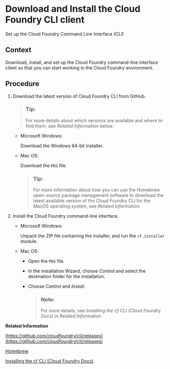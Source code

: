 <!-- loioc9f777dd7ad04444a16b661fdc50674e -->

# Download and Install the Cloud Foundry CLI client

Set up the Cloud Foundry Command Line Interface \(CLI\)



## Context

Download, install, and set up the Cloud Foundry command-line interface client so that you can start working in the Cloud Foundry environment.



## Procedure

1.  Download the latest version of Cloud Foundry CLI from GitHub.

    > ### Tip:  
    > For more details about which versions are available and where to find them, see *Related Information* below.

    -   Microsoft Windows:

        Download the Windows 64-bit installer.

    -   Mac OS:

        Download the `PKG` file.

        > ### Tip:  
        > For more information about how you can use the Homebrew open-source package management software to download the latest available version of the Cloud Foundry CLI for the MacOS operating system, see *Related Information*.


2.  Install the Cloud Foundry command-line interface.

    -   Microsoft Windows:

        Unpack the ZIP file containing the installer, and run the `cf.installer` module.

    -   Mac OS:
        -   Open the `PKG` file.

        -   In the installation Wizard, choose *Control* and select the destination folder for the installation.

        -   Choose *Control* and *Install*.

            > ### Note:  
            > For more details, see *Installing the cf CLI \(Cloud Foundry Docs\)* in *Related Information*.




**Related Information**  


[https://github.com/cloudfoundry/cli/releases](https://github.com/cloudfoundry/cli/releases)

[Homebrew](http://help.sap.com/disclaimer?site=http://brew.sh/)

[Installing the cf CLI \(Cloud Foundry Docs\)](http://help.sap.com/disclaimer?site=http://docs.cloudfoundry.org/devguide/installcf/install-go-cli.html)

